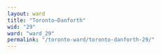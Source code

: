```yaml
---
layout: ward
title: "Toronto—Danforth"
wid: "29"
ward: "ward_29"
permalink: "/toronto-ward/toronto-danforth-29/"
---
```

